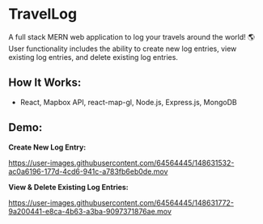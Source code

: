 # TravelLog
A full stack MERN web application to log your travels around the world! 🌎<br />
User functionality includes the ability to create new log entries, view existing log entries, and delete existing log entries.<br />

## How It Works: ##
- React, Mapbox API, react-map-gl, Node.js, Express.js, MongoDB

## Demo: ##
**Create New Log Entry:**

https://user-images.githubusercontent.com/64564445/148631532-ac0a6196-177d-4cd6-941c-a783fb6eb0de.mov

**View & Delete Existing Log Entries:**

https://user-images.githubusercontent.com/64564445/148631772-9a200441-e8ca-4b63-a3ba-9097371876ae.mov
